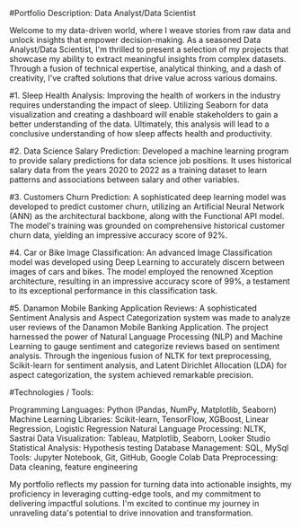 #Portfolio Description: Data Analyst/Data Scientist

Welcome to my data-driven world, where I weave stories from raw data and unlock insights that empower decision-making. As a seasoned Data Analyst/Data Scientist, I'm thrilled to present a selection of my projects that showcase my ability to extract meaningful insights from complex datasets. Through a fusion of technical expertise, analytical thinking, and a dash of creativity, I've crafted solutions that drive value across various domains.

#1. Sleep Health Analysis:
Improving the health of workers in the industry requires understanding the impact of sleep. Utilizing Seaborn for data visualization and creating a dashboard will enable stakeholders to gain a better understanding of the data. Ultimately, this analysis will lead to a conclusive understanding of how sleep affects health and productivity.

#2. Data Science Salary Prediction:
Developed a machine learning program to provide salary predictions for data science job positions. It uses historical salary data from the years 2020 to 2022 as a training dataset to learn patterns and associations between salary and other variables.

#3. Customers Churn Prediction:
A sophisticated deep learning model was developed to predict customer churn, utilizing an Artificial Neural Network (ANN) as the architectural backbone, along with the Functional API model. The model's training was grounded on comprehensive historical customer churn data, yielding an impressive accuracy score of 92%.

#4. Car or Bike Image Classification:
An advanced Image Classification model was developed using Deep Learning to accurately discern between images of cars and bikes. The model employed the renowned Xception architecture, resulting in an impressive accuracy score of 99%, a testament to its exceptional performance in this classification task.

#5. Danamon Mobile Banking Application Reviews: 
A sophisticated Sentiment Analysis and Aspect Categorization system was made to analyze user reviews of the Danamon Mobile Banking Application. The project harnessed the power of Natural Language Processing (NLP) and Machine Learning to gauge sentiment and categorize reviews based on sentiment analysis. Through the ingenious fusion of NLTK for text preprocessing, Scikit-learn for sentiment analysis, and Latent Dirichlet Allocation (LDA) for aspect categorization, the system achieved remarkable precision.

#Technologies / Tools:

Programming Languages: Python (Pandas, NumPy, Matplotlib, Seaborn)
Machine Learning Libraries: Scikit-learn, TensorFlow, XGBoost, Linear Regression, Logistic Regression
Natural Language Processing: NLTK, Sastrai
Data Visualization: Tableau, Matplotlib, Seaborn, Looker Studio
Statistical Analysis: Hypothesis testing
Database Management: SQL, MySql
Tools: Jupyter Notebook, Git, GitHub, Google Colab
Data Preprocessing: Data cleaning, feature engineering

My portfolio reflects my passion for turning data into actionable insights, my proficiency in leveraging cutting-edge tools, and my commitment to delivering impactful solutions. I'm excited to continue my journey in unraveling data's potential to drive innovation and transformation.
